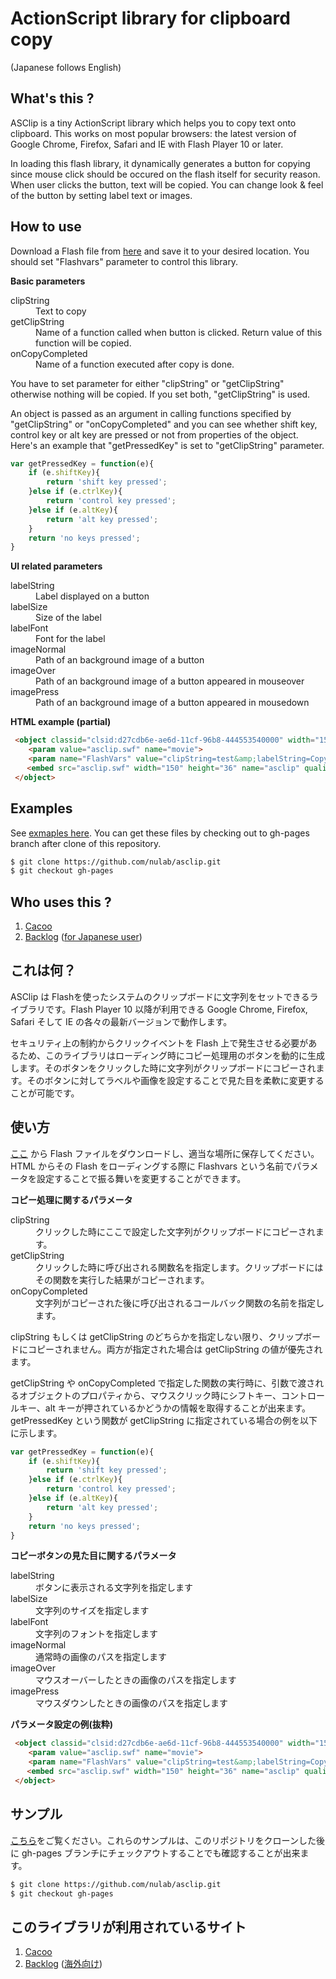 ActionScript library for clipboard copy 
==================================================
(Japanese follows English)

What's this ?
--------------------------------------

ASClip is a tiny ActionScript library which helps you to copy text onto clipboard. This works on most popular browsers: the latest version of Google Chrome, Firefox, Safari and IE with Flash Player 10 or later. 

In loading this flash library, it dynamically generates a button for copying since mouse click should be occured on the flash itself for security reason. When user clicks the button, text will be copied. You can change look &amp; feel of the button by setting label text or images.

How to use
--------------------------------------

Download a Flash file from [here](https://github.com/nulab/asclip/raw/master/bin/asclip.swf) and save it to your desired location. You should set "Flashvars" parameter to control this library.

<span style='font-weight:bold;'>Basic parameters</span>
<dl>
  <dt>clipString</dt>
  <dd>Text to copy</dd>
  <dt>getClipString</dt>
  <dd>Name of a function called when button is clicked. Return value of this function will be copied.</dd>
  <dt>onCopyCompleted</dt>
  <dd>Name of a function executed after copy is done.</dd>  
</dl>
You have to set parameter for either "clipString" or "getClipString" otherwise nothing will be copied. If you set both, "getClipString" is used.

An object is passed as an argument in calling functions specified by "getClipString" or "onCopyCompleted" and you can see whether shift key, control key or alt key are pressed or not from properties of the object. Here's an example that
"getPressedKey" is set to "getClipString" parameter.
```javascript
var getPressedKey = function(e){
    if (e.shiftKey){
        return 'shift key pressed';
    }else if (e.ctrlKey){
        return 'control key pressed';
    }else if (e.altKey){
        return 'alt key pressed';
    }
    return 'no keys pressed';
}
```

<span style='font-weight:bold;'>UI related parameters</span>
<dl>
  <dt>labelString</dt>
  <dd>Label displayed on a button</dd>
  <dt>labelSize</dt>
  <dd>Size of the label</dd>
  <dt>labelFont</dt>
  <dd>Font for the label</dd>
  <dt>imageNormal</dt>
  <dd>Path of an background image of a button</dd>
  <dt>imageOver</dt>
  <dd>Path of an background image of a button appeared in mouseover</dd>
  <dt>imagePress</dt>
  <dd>Path of an background image of a button appeared in mousedown</dd>    
</dl>

<span style='font-weight:bold;'>HTML example (partial)</span>
```html
 <object classid="clsid:d27cdb6e-ae6d-11cf-96b8-444553540000" width="150" height="36" id="asclip">
    <param value="asclip.swf" name="movie">
    <param name="FlashVars" value="clipString=test&amp;labelString=Copy%20the%20Link&amp;labelFont=Arial%20Black&amp;labelSize=14">
　  <embed src="asclip.swf" width="150" height="36" name="asclip" quality="high" allowscriptaccess="always" type="application/x-shockwave-flash" pluginspage="http://www.macromedia.com/go/getflashplayer" flashvars="clipString=test&amp;labelString=Copy%20the%20Link&amp;labelFont=Arial%20Black&amp;labelSize=14" bgcolor="#eeeeee">    
 </object>
```

Examples
--------------------------------------

See <a href="http://nulab.github.io/asclip/">exmaples here</a>. You can get these files by checking out to gh-pages branch after clone of this repository.

```bash
$ git clone https://github.com/nulab/asclip.git
$ git checkout gh-pages
```


Who uses this ?
--------------------------------------
1. [Cacoo](http://cacoo.com/)
2. [Backlog](http://backlogtool.com/) ([for Japanese user](http://www.backlog.jp))



これは何？
--------------------------------------

ASClip は Flashを使ったシステムのクリップボードに文字列をセットできるライブラリです。Flash Player 10 以降が利用できる Google Chrome, Firefox, Safari そして IE の各々の最新バージョンで動作します。

セキュリティ上の制約からクリックイベントを Flash 上で発生させる必要があるため、このライブラリはローディング時にコピー処理用のボタンを動的に生成します。そのボタンをクリックした時に文字列がクリップボードにコピーされます。そのボタンに対してラベルや画像を設定することで見た目を柔軟に変更することが可能です。


使い方
--------------------------------------

[ここ](https://github.com/nulab/asclip/raw/master/bin/asclip.swf) から Flash ファイルをダウンロードし、適当な場所に保存してください。HTML からその Flash をローディングする際に Flashvars という名前でパラメータを設定することで振る舞いを変更することができます。

<span style='font-weight:bold;'>コピー処理に関するパラメータ</span>
<dl>
  <dt>clipString</dt>
  <dd>クリックした時にここで設定した文字列がクリップボードにコピーされます。</dd>
  <dt>getClipString</dt>
  <dd>クリックした時に呼び出される関数名を指定します。クリップボードにはその関数を実行した結果がコピーされます。</dd>
  <dt>onCopyCompleted</dt>
  <dd>文字列がコピーされた後に呼び出されるコールバック関数の名前を指定します。</dd>  
</dl>
clipString もしくは getClipString のどちらかを指定しない限り、クリップボードにコピーされません。両方が指定された場合は getClipString の値が優先されます。

getClipString や onCopyCompleted で指定した関数の実行時に、引数で渡されるオブジェクトのプロパティから、マウスクリック時にシフトキー、コントロールキー、alt キーが押されているかどうかの情報を取得することが出来ます。
getPressedKey という関数が getClipString に指定されている場合の例を以下に示します。
```javascript
var getPressedKey = function(e){
    if (e.shiftKey){
        return 'shift key pressed';
    }else if (e.ctrlKey){
        return 'control key pressed';
    }else if (e.altKey){
        return 'alt key pressed';
    }
    return 'no keys pressed';
}
```

<span style='font-weight:bold;'>コピーボタンの見た目に関するパラメータ</span>
<dl>
  <dt>labelString</dt>
  <dd>ボタンに表示される文字列を指定します</dd>
  <dt>labelSize</dt>
  <dd>文字列のサイズを指定します</dd>
  <dt>labelFont</dt>
  <dd>文字列のフォントを指定します</dd>
  <dt>imageNormal</dt>
  <dd>通常時の画像のパスを指定します</dd>
  <dt>imageOver</dt>
  <dd>マウスオーバーしたときの画像のパスを指定します</dd>
  <dt>imagePress</dt>
  <dd>マウスダウンしたときの画像のパスを指定します</dd>    
</dl>

<span style='font-weight:bold;'>パラメータ設定の例(抜粋)</span>
```html
 <object classid="clsid:d27cdb6e-ae6d-11cf-96b8-444553540000" width="150" height="36" id="asclip">
    <param value="asclip.swf" name="movie">
    <param name="FlashVars" value="clipString=test&amp;labelString=Copy%20the%20Link&amp;labelFont=Arial%20Black&amp;labelSize=14">
　  <embed src="asclip.swf" width="150" height="36" name="asclip" quality="high" allowscriptaccess="always" type="application/x-shockwave-flash" pluginspage="http://www.macromedia.com/go/getflashplayer" flashvars="clipString=test&amp;labelString=Copy%20the%20Link&amp;labelFont=Arial%20Black&amp;labelSize=14" bgcolor="#eeeeee">    
 </object>
```

サンプル
--------------------------------------

<a href="http://nulab.github.io/asclip/">こちら</a>をご覧ください。これらのサンプルは、このリポジトリをクローンした後に gh-pages ブランチにチェックアウトすることでも確認することが出来ます。

```bash
$ git clone https://github.com/nulab/asclip.git
$ git checkout gh-pages
```


このライブラリが利用されているサイト
--------------------------------------
1. [Cacoo](http://cacoo.com/)
2. [Backlog](http://www.backlog.jp) ([海外向け](http://backlogtool.com))

